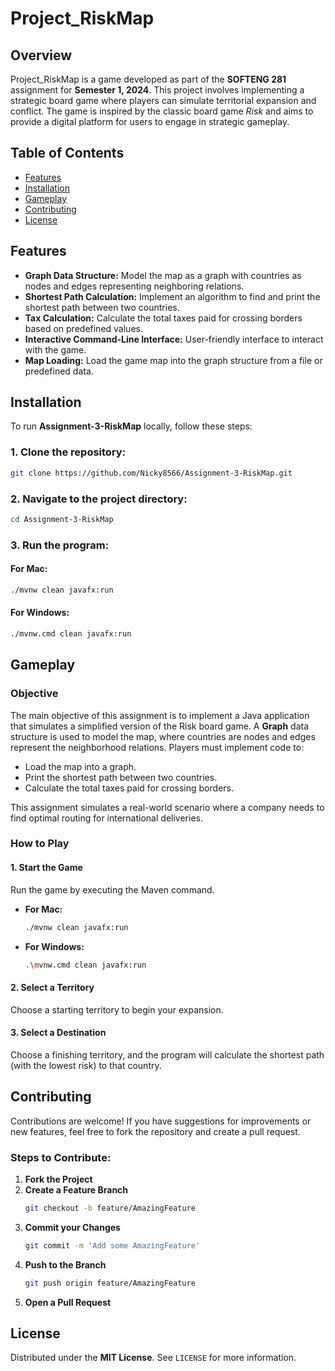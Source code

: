 # Project_RiskMap

## Overview
Project_RiskMap is a game developed as part of the **SOFTENG 281** assignment for **Semester 1, 2024**. This project involves implementing a strategic board game where players can simulate territorial expansion and conflict. The game is inspired by the classic board game *Risk* and aims to provide a digital platform for users to engage in strategic gameplay. 
## Table of Contents
- [Features](#features)
- [Installation](#installation)
- [Gameplay](#gameplay)
- [Contributing](#contributing)
- [License](#license)

## Features
- **Graph Data Structure:** Model the map as a graph with countries as nodes and edges representing neighboring relations.
- **Shortest Path Calculation:** Implement an algorithm to find and print the shortest path between two countries.
- **Tax Calculation:** Calculate the total taxes paid for crossing borders based on predefined values.
- **Interactive Command-Line Interface:** User-friendly interface to interact with the game.
- **Map Loading:** Load the game map into the graph structure from a file or predefined data.

## Installation
To run **Assignment-3-RiskMap** locally, follow these steps:

### 1. Clone the repository:
```sh
git clone https://github.com/Nicky8566/Assignment-3-RiskMap.git
```

### 2. Navigate to the project directory:
```sh
cd Assignment-3-RiskMap
```

### 3. Run the program:
#### For Mac:
```sh
./mvnw clean javafx:run
```
#### For Windows:
```sh
./mvnw.cmd clean javafx:run
```

## Gameplay

### Objective
The main objective of this assignment is to implement a Java application that simulates a simplified version of the Risk board game. A **Graph** data structure is used to model the map, where countries are nodes and edges represent the neighborhood relations. Players must implement code to:
- Load the map into a graph.
- Print the shortest path between two countries.
- Calculate the total taxes paid for crossing borders.

This assignment simulates a real-world scenario where a company needs to find optimal routing for international deliveries.

### How to Play
#### 1. Start the Game
Run the game by executing the Maven command.
- **For Mac:**
  ```sh
  ./mvnw clean javafx:run
  ```
- **For Windows:**
  ```sh
  .\mvnw.cmd clean javafx:run
  ```

#### 2. Select a Territory
Choose a starting territory to begin your expansion.

#### 3. Select a Destination
Choose a finishing territory, and the program will calculate the shortest path (with the lowest risk) to that country.

## Contributing
Contributions are welcome! If you have suggestions for improvements or new features, feel free to fork the repository and create a pull request.

### Steps to Contribute:
1. **Fork the Project**
2. **Create a Feature Branch**
   ```sh
   git checkout -b feature/AmazingFeature
   ```
3. **Commit your Changes**
   ```sh
   git commit -m 'Add some AmazingFeature'
   ```
4. **Push to the Branch**
   ```sh
   git push origin feature/AmazingFeature
   ```
5. **Open a Pull Request**

## License
Distributed under the **MIT License**. See `LICENSE` for more information.

